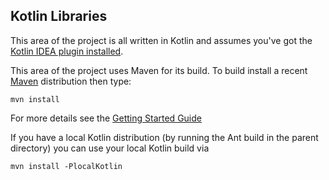 ## Kotlin Libraries

This area of the project is all written in Kotlin and assumes you've got the [Kotlin IDEA plugin installed](http://confluence.jetbrains.net/display/Kotlin/Getting+Started).

This area of the project uses Maven for its build. To build install a recent [Maven]() distribution then type:

    mvn install

For more details see the [Getting Started Guide](http://confluence.jetbrains.net/display/Kotlin/Getting+Started)

If you have a local Kotlin distribution (by running the Ant build in the parent directory) you can use your local Kotlin build via

    mvn install -PlocalKotlin
